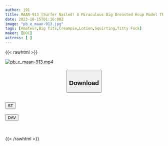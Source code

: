 ```yaml
---
author: j91
title: MAAN-913 [Surfer Nailed! A Miraculous Big Breasted Hcup Model That I Met In Enoshima! 】Take Off Your T-Shirt And Take A Walk On The Beach In A Bikini With Huge Breasts! A Super Sensitive Body With Extremely Smooth Whitening For A Teenager! Self-Fingering Makes Her Pussy Leak Out Of The Faucet! She Shakes Her Breasts Around The Intense Piston And Cums! A Large Amount Of Cloudy Semen Bukkake On The Slimy Shiny Naked Body! Creampie Breast Ejaculation Fuck! ! ! <Erotic Girls Only Slut String! ! ~ Please Introduce A Woman Who Is More Erotic Than You ~ 124th > [Rin]
date: 2023-10-15T01:16:00Z
image: "pb_e_maan-913.jpg"
tags: [Amateur,Big Tits,Creampie,Lotion,Squirting,Titty Fuck]
maker: [DOC]
actress: [ ]
---
```



{{< rawhtml >}}

<div class="video" data-videoid="9qMVya9lPoSagD6">
    <a href="javascript:;">
        <img src="https://my.j91.asia/posts/pb_e_maan-913/pb_e_maan-913.jpg" width="WIDTH" height="HEIGHT" alt="pb_e_maan-913.mp4" loading="lazy">
    </a>
</div>

<script type="text/javascript" src="https://j91.asia/asset/on-demand-st.js"></script>

<br>
  <link rel="stylesheet" href="https://j91.asia/asset/bs5.css">
  
  <center>
  <button class="btn btn-primary" type="button" data-bs-toggle="collapse" data-bs-target=".multi-collapse" aria-expanded="false" aria-controls="multiCollapseExample1 multiCollapseExample2"><h2>Download</h2></button></center>
</p>
<div class="row">
  <div class="col">
    <div class="collapse multi-collapse" id="multiCollapseExample1">
      <div class="card card-body">
	      	      <br>
<div class="buttons">  
<a href="https://streamtape.to/v/9qMVya9lPoSagD6"><button class="btn-hover color-3"><i class="fa fa-download"></i> ST</button></a></div>
    </div>
  </div>
</div>
  <div class="col">
    <div class="collapse multi-collapse" id="multiCollapseExample2">
      <div class="card card-body">
	      <br>
<div class="buttons">
    <a href="https://filelions.online/f/p9fyphr44r5m"><button class="btn-hover color-9"><i class="fa fa-download"></i> DAV</button></a></div>
<br><br>
      </div>
    </div>
  </div>
</div>

{{< /rawhtml >}}